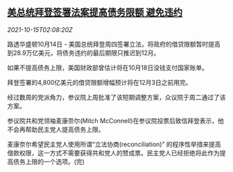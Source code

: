 <!--1634265063000-->
[美总统拜登签署法案提高债务限额 避免违约](https://cn.reuters.com/article/us-biden-debt-ceiling-bill-1015-idCNKBS2H505P)
------

<div><i>2021-10-15T02:08:20Z</i></div><p>路透华盛顿10月14日 - 美国总统拜登周四签署立法，将政府的借贷限额暂时提高到28.9万亿美元，将债务违约的最后期限只推迟到12月。</p><p>如果不提高债务上限，美国财政部曾估计将在10月18日没钱支付国家账单。</p><p>拜登签署的4,800亿美元的借贷限额增幅预计将在12月3日之前用完。</p><p>经过数周的党派角力，参议院上周批准了该短期调整方案，众议院于周二通过了该方案。</p><p>参议院共和党领袖麦康奈尔(Mitch McConnell)在参议院投票后致信拜登表示，他不会再帮助民主党人提高债务上限。</p><p>麦康奈尔希望民主党人使用所谓“立法协商(reconciliation)” 的程序性举措来提高借款权限，这一方式不需要获得共和党人的赞成票。民主党人已经拒绝将此作为提高债务上限的一个选项。(完)</p>
